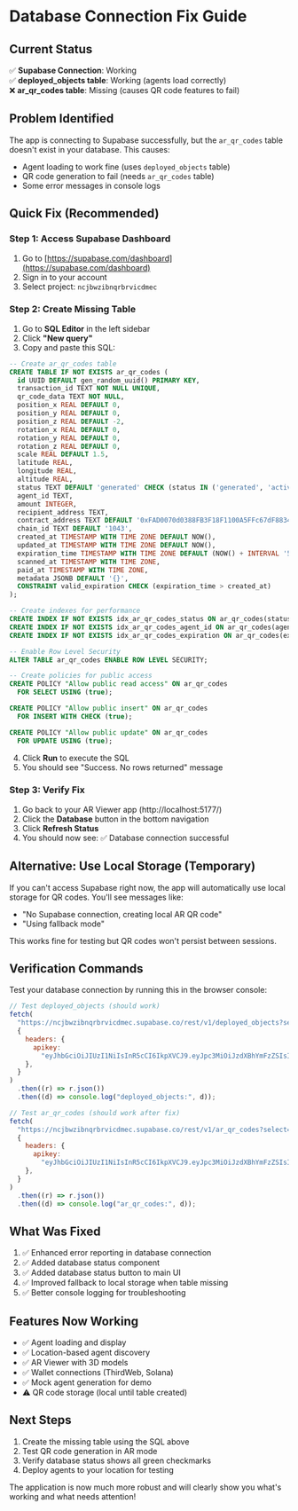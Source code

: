 # Database Connection Fix Guide

## Current Status

✅ **Supabase Connection**: Working  
✅ **deployed_objects table**: Working (agents load correctly)  
❌ **ar_qr_codes table**: Missing (causes QR code features to fail)

## Problem Identified

The app is connecting to Supabase successfully, but the `ar_qr_codes` table doesn't exist in your database. This causes:

- Agent loading to work fine (uses `deployed_objects` table)
- QR code generation to fail (needs `ar_qr_codes` table)
- Some error messages in console logs

## Quick Fix (Recommended)

### Step 1: Access Supabase Dashboard

1. Go to [https://supabase.com/dashboard](https://supabase.com/dashboard)
2. Sign in to your account
3. Select project: `ncjbwzibnqrbrvicdmec`

### Step 2: Create Missing Table

1. Go to **SQL Editor** in the left sidebar
2. Click **"New query"**
3. Copy and paste this SQL:

```sql
-- Create ar_qr_codes table
CREATE TABLE IF NOT EXISTS ar_qr_codes (
  id UUID DEFAULT gen_random_uuid() PRIMARY KEY,
  transaction_id TEXT NOT NULL UNIQUE,
  qr_code_data TEXT NOT NULL,
  position_x REAL DEFAULT 0,
  position_y REAL DEFAULT 0,
  position_z REAL DEFAULT -2,
  rotation_x REAL DEFAULT 0,
  rotation_y REAL DEFAULT 0,
  rotation_z REAL DEFAULT 0,
  scale REAL DEFAULT 1.5,
  latitude REAL,
  longitude REAL,
  altitude REAL,
  status TEXT DEFAULT 'generated' CHECK (status IN ('generated', 'active', 'scanned', 'expired', 'paid')),
  agent_id TEXT,
  amount INTEGER,
  recipient_address TEXT,
  contract_address TEXT DEFAULT '0xFAD0070d0388FB3F18F1100A5FFc67dF8834D9db',
  chain_id TEXT DEFAULT '1043',
  created_at TIMESTAMP WITH TIME ZONE DEFAULT NOW(),
  updated_at TIMESTAMP WITH TIME ZONE DEFAULT NOW(),
  expiration_time TIMESTAMP WITH TIME ZONE DEFAULT (NOW() + INTERVAL '5 minutes'),
  scanned_at TIMESTAMP WITH TIME ZONE,
  paid_at TIMESTAMP WITH TIME ZONE,
  metadata JSONB DEFAULT '{}',
  CONSTRAINT valid_expiration CHECK (expiration_time > created_at)
);

-- Create indexes for performance
CREATE INDEX IF NOT EXISTS idx_ar_qr_codes_status ON ar_qr_codes(status);
CREATE INDEX IF NOT EXISTS idx_ar_qr_codes_agent_id ON ar_qr_codes(agent_id);
CREATE INDEX IF NOT EXISTS idx_ar_qr_codes_expiration ON ar_qr_codes(expiration_time);

-- Enable Row Level Security
ALTER TABLE ar_qr_codes ENABLE ROW LEVEL SECURITY;

-- Create policies for public access
CREATE POLICY "Allow public read access" ON ar_qr_codes
  FOR SELECT USING (true);

CREATE POLICY "Allow public insert" ON ar_qr_codes
  FOR INSERT WITH CHECK (true);

CREATE POLICY "Allow public update" ON ar_qr_codes
  FOR UPDATE USING (true);
```

4. Click **Run** to execute the SQL
5. You should see "Success. No rows returned" message

### Step 3: Verify Fix

1. Go back to your AR Viewer app (http://localhost:5177/)
2. Click the **Database** button in the bottom navigation
3. Click **Refresh Status**
4. You should now see: ✅ Database connection successful

## Alternative: Use Local Storage (Temporary)

If you can't access Supabase right now, the app will automatically use local storage for QR codes. You'll see messages like:

- "No Supabase connection, creating local AR QR code"
- "Using fallback mode"

This works fine for testing but QR codes won't persist between sessions.

## Verification Commands

Test your database connection by running this in the browser console:

```javascript
// Test deployed_objects (should work)
fetch(
  "https://ncjbwzibnqrbrvicdmec.supabase.co/rest/v1/deployed_objects?select=id&limit=1",
  {
    headers: {
      apikey:
        "eyJhbGciOiJIUzI1NiIsInR5cCI6IkpXVCJ9.eyJpc3MiOiJzdXBhYmFzZSIsInJlZiI6Im5jamJ3emlibnFyYnJ2aWNkbWVjIiwicm9sZSI6ImFub24iLCJpYXQiOjE3NjE0NzMzMDAsImV4cCI6MjA3NzA0OTMwMH0.OBxPLTZYpm6J59HFcn6VvXHlDt3r_HXMQEFCYKNR110",
    },
  }
)
  .then((r) => r.json())
  .then((d) => console.log("deployed_objects:", d));

// Test ar_qr_codes (should work after fix)
fetch(
  "https://ncjbwzibnqrbrvicdmec.supabase.co/rest/v1/ar_qr_codes?select=id&limit=1",
  {
    headers: {
      apikey:
        "eyJhbGciOiJIUzI1NiIsInR5cCI6IkpXVCJ9.eyJpc3MiOiJzdXBhYmFzZSIsInJlZiI6Im5jamJ3emlibnFyYnJ2aWNkbWVjIiwicm9sZSI6ImFub24iLCJpYXQiOjE3NjE0NzMzMDAsImV4cCI6MjA3NzA0OTMwMH0.OBxPLTZYpm6J59HFcn6VvXHlDt3r_HXMQEFCYKNR110",
    },
  }
)
  .then((r) => r.json())
  .then((d) => console.log("ar_qr_codes:", d));
```

## What Was Fixed

1. ✅ Enhanced error reporting in database connection
2. ✅ Added database status component
3. ✅ Added database status button to main UI
4. ✅ Improved fallback to local storage when table missing
5. ✅ Better console logging for troubleshooting

## Features Now Working

- ✅ Agent loading and display
- ✅ Location-based agent discovery
- ✅ AR Viewer with 3D models
- ✅ Wallet connections (ThirdWeb, Solana)
- ✅ Mock agent generation for demo
- ⚠️ QR code storage (local until table created)

## Next Steps

1. Create the missing table using the SQL above
2. Test QR code generation in AR mode
3. Verify database status shows all green checkmarks
4. Deploy agents to your location for testing

The application is now much more robust and will clearly show you what's working and what needs attention!
